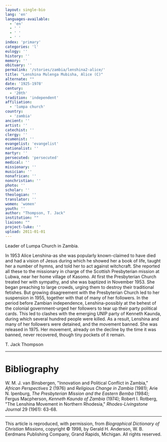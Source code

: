 ```yaml
---
layout: single-bio
lang: 'en'
languages-available:
  - 'en'
  - ' '
  - ' '
  - ' '
index: 'primary'
categories: 'l'
eulogy: ''
history: ''
memory: ''
obituary: ''
permalink: '/stories/zambia/lenshina2-alice/'
title: "Lenshina Mulenga Mubisha, Alice (C)"
alternate: ""
date: '1925-1978'
century:
  - '20th'
tradition: 'independent'
affiliation:
  - 'lumpa church'
country:
  - 'zambia'
ancient: ''
artist: ''
catechist: ''
clergy: ''
ecumenist: ''
evangelist: 'evangelist'
nationalist: ''
martyr: ''
persecuted: 'persecuted'
medical: ''
missionary: ''
musician: ''
nonafrican: ''
nonchristian: ''
photo: ''
scholar: ''
theologian: ''
translator: ''
women: 'women'
youth: ''
author: "Thompson, T. Jack"
institution: ""
liaison: ""
project-luke: ''
upload: 2011-01-01
---
```




Leader of Lumpa Church in Zambia.

In 1953 Alice Lenshina-as she was popularly known-claimed to have died and had a vision of Jesus during which he showed her a book of life, taught her a number of hymns, and told her to act against witchcraft. She reported all these to the missionary in charge of the Scottish Presbyterian mission at Lubwa, near her home village of Kasomo. At first the Presbyterian Church treated her with sympathy, and she was baptized in November 1953. She began preaching to large crowds, urging them to destroy their traditional fetishes. But growing disagreement with the Presbyterian Church led to her suspension in 1955, together with that of many of her followers. In the period before Zambian independence, Lenshina-possibly at the behest of the colonial government-urged her followers to tear up their party political cards. This led to clashes with the emerging UNIP party of Kenneth Kaunda, during which several hundred people were killed. As a result, Lenshina and many of her followers were detained, and the movement banned. She was released in 1975. Her movement, already on the decline by the time it was banned, never recovered, though tiny pockets of it remain.

T. Jack Thompson

---

# Bibliography

W. M. J. van Binsbergen, "Innovation and Political Conflict in Zambia," *African Perspectives* 2 (1976) and *Religious Change in Zambia* (1981); Arie N. Ipenburg, *The Presbyterian Mission and the Eastern Bemba* (1984); Fergus Macpherson, *Kenneth Kaunda of Zambia* (1974); Robert I. Rotberg, "The Lenshina Movement in Northern Rhodesia," *Rhodes-Livingstone Journal* 29 (1961): 63-68.

---

This article is reproduced, with permission, from *Biographical Dictionary of Christian Missions*,   copyright &copy; 1998, by Gerald H. Anderson, W. B. Eerdmans Publishing Company, Grand Rapids, Michigan.  All rights reserved.
